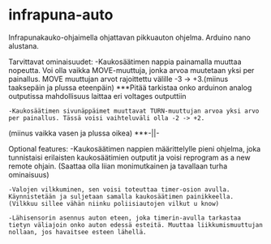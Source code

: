 # infrapuna-auto

Infrapunakauko-ohjaimella ohjattavan pikkuauton ohjelma. Arduino nano alustana.

Tarvittavat ominaisuudet:
    -Kaukosäätimen nappia painamalla muuttaa nopeutta. Voi olla vaikka MOVE-muuttuja, jonka arvoa muutetaan yksi per painallus. MOVE muuttujan arvot rajoittettu välille -3 -> +3.(miinus taaksepäin ja plussa eteenpäin) ***Pitää tarkistaa onko arduinon analog outputissa mahdollisuus laittaa eri voltages outputtiin
    
    -Kaukosäätimen sivunäppäimet muuttavat TURN-muuttujan arvoa yksi arvo per painallus. Tässä voisi vaihteluväli olla -2 -> +2. 
(miinus vaikka vasen ja plussa oikea) ***-||-


Optional features:
    -Kaukosäätimen nappien määrittelylle pieni ohjelma, joka tunnistaisi erilaisten kaukosäätimien outputit ja voisi reprogram as a new remote ohjain. 
    (Saattaa olla liian monimutkainen ja tavallaan turha ominaisuus)
    
    -Valojen vilkkuminen, sen voisi toteuttaa timer-osion avulla. Käynnistetään ja suljetaan samalla kaukosäätimen painikkeella. 
    (Vilkkuu sillee vähän niinku poliisiautojen vilkut u know)
    
    -Lähisensorin asennus auton eteen, joka timerin-avulla tarkastaa tietyn väliajoin onko auton edessä esteitä. Muuttaa liikkumismuuttujan nollaan, jos havaitsee esteen lähellä.
